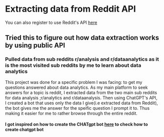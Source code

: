 # Extracting data from Reddit API
You can also register to use Reddit's API [here](https://www.reddit.com/prefs/apps)
## Tried this to figure out how data extraction works by using public API
### Pulled data from sub reddits r/analysis and r/dataanalytics as it is the most visited sub reddits by me to learn about data analytics
This project was done for a specific problem I was facing: to get my questions answered about data analytics. As my main platform to seek answers for a topic is reddit, I extracted data from the two main sub reddits for data analysis ;r/analytics and r/dataanalysis.
Then using ChatGPT's API, I created a bot that uses only the data I give(i.e extracted data from Reddit), the bot gives me the answer for the speific question I prompt it to. Thus making it easier for me to rather browse through the entire reddit. 
#### I got inspired on how to create the CHATgpt bot [here](https://medium.com/@sohaibshaheen/train-chatgpt-with-custom-data-and-create-your-own-chat-bot-using-macos-fb78c2f9646d) to check how to create chatgpt bot





